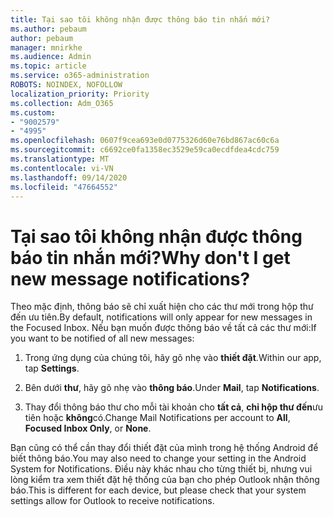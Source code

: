 ```yaml
---
title: Tại sao tôi không nhận được thông báo tin nhắn mới?
ms.author: pebaum
author: pebaum
manager: mnirkhe
ms.audience: Admin
ms.topic: article
ms.service: o365-administration
ROBOTS: NOINDEX, NOFOLLOW
localization_priority: Priority
ms.collection: Adm_O365
ms.custom:
- "9002579"
- "4995"
ms.openlocfilehash: 0607f9cea693e0d0775326d60e76bd867ac60c6a
ms.sourcegitcommit: c6692ce0fa1358ec3529e59ca0ecdfdea4cdc759
ms.translationtype: MT
ms.contentlocale: vi-VN
ms.lasthandoff: 09/14/2020
ms.locfileid: "47664552"
---
```

# <a name="why-dont-i-get-new-message-notifications"></a><span data-ttu-id="b76eb-102">Tại sao tôi không nhận được thông báo tin nhắn mới?</span><span class="sxs-lookup"><span data-stu-id="b76eb-102">Why don't I get new message notifications?</span></span>

<span data-ttu-id="b76eb-103">Theo mặc định, thông báo sẽ chỉ xuất hiện cho các thư mới trong hộp thư đến ưu tiên.</span><span class="sxs-lookup"><span data-stu-id="b76eb-103">By default, notifications will only appear for new messages in the Focused Inbox.</span></span> <span data-ttu-id="b76eb-104">Nếu bạn muốn được thông báo về tất cả các thư mới:</span><span class="sxs-lookup"><span data-stu-id="b76eb-104">If you want to be notified of all new messages:</span></span>

1. <span data-ttu-id="b76eb-105">Trong ứng dụng của chúng tôi, hãy gõ nhẹ vào **thiết đặt**.</span><span class="sxs-lookup"><span data-stu-id="b76eb-105">Within our app, tap **Settings**.</span></span>

2. <span data-ttu-id="b76eb-106">Bên dưới **thư**, hãy gõ nhẹ vào **thông báo**.</span><span class="sxs-lookup"><span data-stu-id="b76eb-106">Under **Mail**, tap **Notifications**.</span></span>

3. <span data-ttu-id="b76eb-107">Thay đổi thông báo thư cho mỗi tài khoản cho **tất cả**, **chỉ hộp thư đến**ưu tiên hoặc **không**có.</span><span class="sxs-lookup"><span data-stu-id="b76eb-107">Change Mail Notifications per account to **All**, **Focused Inbox Only**, or **None**.</span></span>

<span data-ttu-id="b76eb-108">Bạn cũng có thể cần thay đổi thiết đặt của mình trong hệ thống Android để biết thông báo.</span><span class="sxs-lookup"><span data-stu-id="b76eb-108">You may also need to change your setting in the Android System for Notifications.</span></span> <span data-ttu-id="b76eb-109">Điều này khác nhau cho từng thiết bị, nhưng vui lòng kiểm tra xem thiết đặt hệ thống của bạn cho phép Outlook nhận thông báo.</span><span class="sxs-lookup"><span data-stu-id="b76eb-109">This is different for each device, but please check that your system settings allow for Outlook to receive notifications.</span></span>
